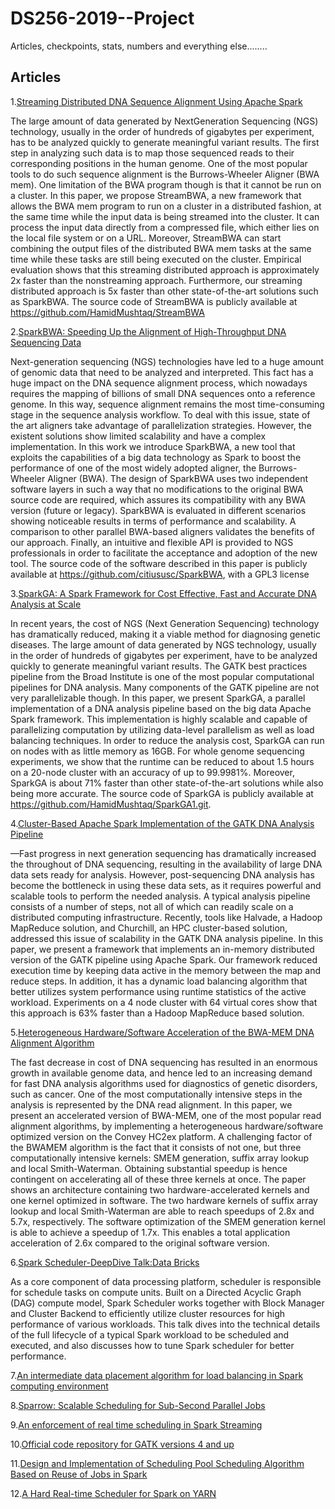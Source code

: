 # DS256-2019--Project
Articles, checkpoints, stats, numbers and everything else........
## Articles

1.[Streaming Distributed DNA Sequence Alignment Using Apache Spark](https://ieeexplore.ieee.org/stamp/stamp.jsp?tp=&arnumber=8251287)

The large amount of data generated by NextGeneration Sequencing (NGS) technology, usually in the order
of hundreds of gigabytes per experiment, has to be analyzed
quickly to generate meaningful variant results. The first step
in analyzing such data is to map those sequenced reads to
their corresponding positions in the human genome. One of
the most popular tools to do such sequence alignment is the
Burrows-Wheeler Aligner (BWA mem). One limitation of the
BWA program though is that it cannot be run on a cluster.
In this paper, we propose StreamBWA, a new framework
that allows the BWA mem program to run on a cluster in
a distributed fashion, at the same time while the input data
is being streamed into the cluster. It can process the input
data directly from a compressed file, which either lies on the
local file system or on a URL. Moreover, StreamBWA can start
combining the output files of the distributed BWA mem tasks
at the same time while these tasks are still being executed
on the cluster. Empirical evaluation shows that this streaming
distributed approach is approximately 2x faster than the nonstreaming approach. Furthermore, our streaming distributed
approach is 5x faster than other state-of-the-art solutions such
as SparkBWA. The source code of StreamBWA is publicly
available at https://github.com/HamidMushtaq/StreamBWA

2.[SparkBWA: Speeding Up the Alignment of High-Throughput DNA Sequencing Data](https://journals.plos.org/plosone/article?id=10.1371/journal.pone.0155461)

Next-generation sequencing (NGS) technologies have led to a huge amount of genomic data that need to be analyzed and interpreted. This fact has a huge impact on the DNA sequence alignment process, which nowadays requires the mapping of billions of small DNA sequences onto a reference genome. In this way, sequence alignment remains the most time-consuming stage in the sequence analysis workflow. To deal with this issue, state of the art aligners take advantage of parallelization strategies. However, the existent solutions show limited scalability and have a complex implementation. In this work we introduce SparkBWA, a new tool that exploits the capabilities of a big data technology as Spark to boost the performance of one of the most widely adopted aligner, the Burrows-Wheeler Aligner (BWA). The design of SparkBWA uses two independent software layers in such a way that no modifications to the original BWA source code are required, which assures its compatibility with any BWA version (future or legacy). SparkBWA is evaluated in different scenarios showing noticeable results in terms of performance and scalability. A comparison to other parallel BWA-based aligners validates the benefits of our approach. Finally, an intuitive and flexible API is provided to NGS professionals in order to facilitate the acceptance and adoption of the new tool. The source code of the software described in this paper is publicly available at https://github.com/citiususc/SparkBWA, with a GPL3 license

3.[SparkGA: A Spark Framework for Cost Effective, Fast and Accurate DNA Analysis at Scale](https://ce-publications.et.tudelft.nl/publications/1619_sparkga_a_spark_framework_for_cost_effective_fast_and_acc.pdf)

In recent years, the cost of NGS (Next Generation Sequencing)
technology has dramatically reduced, making it a viable method for
diagnosing genetic diseases. The large amount of data generated by
NGS technology, usually in the order of hundreds of gigabytes per
experiment, have to be analyzed quickly to generate meaningful
variant results. The GATK best practices pipeline from the Broad
Institute is one of the most popular computational pipelines for
DNA analysis. Many components of the GATK pipeline are not very
parallelizable though. In this paper, we present SparkGA, a parallel
implementation of a DNA analysis pipeline based on the big data
Apache Spark framework. This implementation is highly scalable
and capable of parallelizing computation by utilizing data-level
parallelism as well as load balancing techniques. In order to reduce
the analysis cost, SparkGA can run on nodes with as little memory
as 16GB. For whole genome sequencing experiments, we show that
the runtime can be reduced to about 1.5 hours on a 20-node cluster
with an accuracy of up to 99.9981%. Moreover, SparkGA is about
71% faster than other state-of-the-art solutions while also being
more accurate. The source code of SparkGA is publicly available at
https://github.com/HamidMushtaq/SparkGA1.git.

4.[Cluster-Based Apache Spark Implementation of the GATK DNA Analysis Pipeline](https://ieeexplore.ieee.org/stamp/stamp.jsp?tp=&arnumber=7359893)

—Fast progress in next generation sequencing has
dramatically increased the throughout of DNA sequencing, resulting in the availability of large DNA data sets ready for
analysis. However, post-sequencing DNA analysis has become the
bottleneck in using these data sets, as it requires powerful and
scalable tools to perform the needed analysis. A typical analysis
pipeline consists of a number of steps, not all of which can readily
scale on a distributed computing infrastructure. Recently, tools
like Halvade, a Hadoop MapReduce solution, and Churchill, an
HPC cluster-based solution, addressed this issue of scalability in
the GATK DNA analysis pipeline. In this paper, we present a
framework that implements an in-memory distributed version of
the GATK pipeline using Apache Spark. Our framework reduced
execution time by keeping data active in the memory between
the map and reduce steps. In addition, it has a dynamic load
balancing algorithm that better utilizes system performance using
runtime statistics of the active workload. Experiments on a 4 node
cluster with 64 virtual cores show that this approach is 63% faster
than a Hadoop MapReduce based solution.

5.[Heterogeneous Hardware/Software Acceleration of the BWA-MEM DNA Alignment Algorithm ](https://ieeexplore.ieee.org/stamp/stamp.jsp?tp=&arnumber=7372576)

The fast decrease in cost of DNA sequencing has
resulted in an enormous growth in available genome data,
and hence led to an increasing demand for fast DNA analysis
algorithms used for diagnostics of genetic disorders, such as
cancer. One of the most computationally intensive steps in the
analysis is represented by the DNA read alignment. In this
paper, we present an accelerated version of BWA-MEM, one of
the most popular read alignment algorithms, by implementing
a heterogeneous hardware/software optimized version on the
Convey HC2ex platform. A challenging factor of the BWAMEM algorithm is the fact that it consists of not one, but
three computationally intensive kernels: SMEM generation, suffix
array lookup and local Smith-Waterman. Obtaining substantial
speedup is hence contingent on accelerating all of these three
kernels at once. The paper shows an architecture containing
two hardware-accelerated kernels and one kernel optimized in
software. The two hardware kernels of suffix array lookup
and local Smith-Waterman are able to reach speedups of 2.8x
and 5.7x, respectively. The software optimization of the SMEM
generation kernel is able to achieve a speedup of 1.7x. This
enables a total application acceleration of 2.6x compared to the
original software version.

6.[Spark Scheduler-DeepDive Talk:Data Bricks](https://databricks.com/session/apache-spark-scheduler)

As a core component of data processing platform, scheduler is responsible for schedule tasks on compute units. Built on a Directed Acyclic Graph (DAG) compute model, Spark Scheduler works together with Block Manager and Cluster Backend to efficiently utilize cluster resources for high performance of various workloads. This talk dives into the technical details of the full lifecycle of a typical Spark workload to be scheduled and executed, and also discusses how to tune Spark scheduler for better performance.



7.[An intermediate data placement algorithm for load balancing in Spark computing environment](https://www.sciencedirect.com/science/article/pii/S0167739X16302126)

8.[Sparrow: Scalable Scheduling for Sub-Second Parallel Jobs](https://www2.eecs.berkeley.edu/Pubs/TechRpts/2013/EECS-2013-29.pdf)

9.[An enforcement of real time scheduling in Spark Streaming](https://ieeexplore.ieee.org/abstract/document/7393730)

10.[Official code repository for GATK versions 4 and up](https://github.com/broadinstitute/gatk)

11.[Design and Implementation of Scheduling Pool Scheduling Algorithm Based on Reuse of Jobs in Spark](https://ieeexplore.ieee.org/document/7866139)

12.[A Hard Real-time Scheduler for Spark on YARN](https://ieeexplore.ieee.org/document/8411083)
